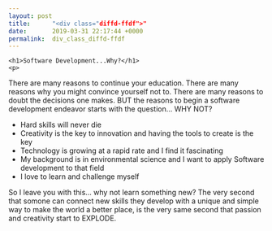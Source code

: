 ```yaml
---
layout: post
title:      "<div class="diffd-ffdf">"
date:       2019-03-31 22:17:44 +0000
permalink:  div_class_diffd-ffdf
---
```


	<h1>Software Development...Why?</h1>
	<p>
There are many reasons to continue your education. There are many reasons why you might convince yourself not to. There are many reasons to doubt the decisions one makes. BUT the reasons to begin a software development endeavor starts with the question... WHY NOT?

- Hard skills will never die
- Creativity is the key to innovation and having the tools to create is the key
- Technology is growing at a rapid rate and I find it fascinating 
- My background is in environmental science and I want to apply Software development to that field 
- I love to learn and challenge myself

So I leave you with this... why not learn something new? The very second that somone can connect new skills they develop with a unique and simple way to make the world a better place, is the very same second that passion and creativity start to EXPLODE. </p>

</div>
